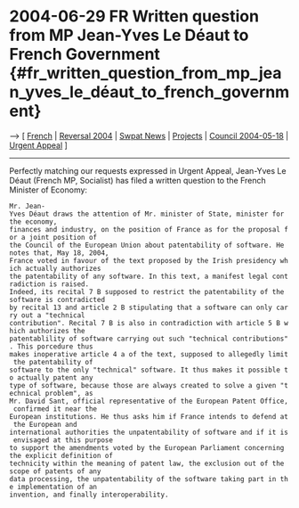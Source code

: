 # 2004-06-29 FR Written question from MP Jean-Yves Le Déaut to French Government {#fr_written_question_from_mp_jean_yves_le_déaut_to_french_government}

\--\> \[ [ French](LeDeautQuestParl040629Fr "wikilink") \| [ Reversal
2004](ConsRevers04En "wikilink") \| [ Swpat
News](SwpatcninoEn "wikilink") \| [ Projects](FfiiprojEn "wikilink") \|
[ Council 2004-05-18](Cons040518En "wikilink") \| [ Urgent
Appeal](LtrCons0406En "wikilink") \]

------------------------------------------------------------------------

Perfectly matching our requests expressed in Urgent Appeal, Jean-Yves Le
Déaut (French MP, Socialist) has filed a written question to the French
Minister of Economy:

`Mr. Jean-Yves Déaut draws the attention of Mr. minister of State, minister for the economy,`\
`finances and industry, on the position of France as for the proposal for a joint position of`\
`the Council of the European Union about patentability of software. He notes that, May 18, 2004,`\
`France voted in favour of the text proposed by the Irish presidency which actually authorizes`\
`the patentability of any software. In this text, a manifest legal contradiction is raised.`\
`Indeed, its recital 7 B supposed to restrict the patentability of the software is contradicted`\
`by recital 13 and article 2 B stipulating that a software can only carry out a "technical`\
`contribution". Recital 7 B is also in contradiction with article 5 B which authorizes the`\
`patentablility of software carrying out such "technical contributions". This porcedure thus`\
`makes inoperative article 4 a of the text, supposed to allegedly limit the patentability of`\
`software to the only "technical" software. It thus makes it possible to actually patent any`\
`type of software, because those are always created to solve a given "technical problem", as`\
`Mr. David Sant, official representative of the European Patent Office, confirmed it near the`\
`European institutions. He thus asks him if France intends to defend at the European and`\
`international authorities the unpatentability of software and if it is envisaged at this purpose`\
`to support the amendments voted by the European Parliament concerning the explicit definition of`\
`technicity within the meaning of patent law, the exclusion out of the scope of patents of any`\
`data processing, the unpatentability of the software taking part in the implementation of an`\
`invention, and finally interoperability.`
